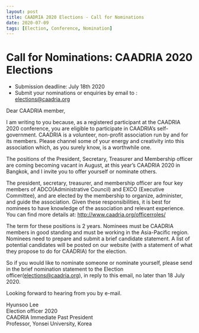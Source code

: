 ```yaml
---
layout: post
title: CAADRIA 2020 Elections - Call for Nominations
date: 2020-07-09
tags: [Election, Conference, Nomination]
---
```


# Call for Nominations: CAADRIA 2020 Elections

* Submission deadline: July 18th 2020
* Submit your nominations or enquiries by email to : <a href="mailto:elections@caadria.org">elections@caadria.org</a>

Dear CAADRIA member,

I am writing to you because, as a registered participant at the CAADRIA 2020 conference, you are eligible to participate in CAADRIA’s self-government. CAADRIA is a volunteer, non-profit association run by and for its members. Please channel some of your energy and creativity into this association which, as you surely know, is a worthwhile one.

The positions of the President, Secretary, Treasurer and Membership officer are coming becoming vacant in August, at this year’s CAADRIA 2020 in Bangkok, and I invite you to offer yourself or nominate others.

The president, secretary, treasurer, and membership officer are four key members of ADCO(Administrative Council) and EXCO (Executive Committee), and are elected by the membership to organize, administer, and guide the association. Given these responsibilities, it is best for nominees to have knowledge of the association and relevant experience. You can find more details at: <a href="http://www.caadria.org/officerroles/">http://www.caadria.org/officerroles/</a>

The term for these positions is 2 years. Nominees must be CAADRIA members in good standing and must be working in the Asia-Pacific region. Nominees need to prepare and submit a brief candidate statement. A list of potential candidates will be posted on our website (with a statement of what they propose to do for CAADRIA) for the election.

So if you would like to nominate someone or nominate yourself, please send in the brief nomination statement to the Election officer(<a href="mailto:elections@caadria.org">elections@caadria.org</a>), in reply to this email, no later than 18 July 2020.

Looking forward to hearing from you by e-mail.

Hyunsoo Lee<br>
Election officer 2020<br>
CAADRIA Immediate Past President<br>
Professor, Yonsei University, Korea







